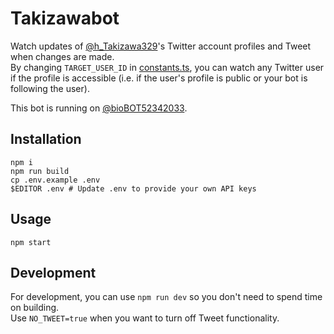 # Takizawabot

Watch updates of [@h_Takizawa329](https://twitter.com/h_Takizawa329)'s Twitter account profiles and Tweet when changes are made.  
By changing `TARGET_USER_ID` in [constants.ts](constants.ts), you can watch any Twitter user if the profile is accessible (i.e. if the user's profile is public or your bot is following the user).

This bot is running on [@bioBOT52342033](https://twitter.com/bioBOT52342033).

## Installation

```
npm i
npm run build
cp .env.example .env
$EDITOR .env # Update .env to provide your own API keys
```

## Usage

```
npm start
```

## Development

For development, you can use `npm run dev` so you don't need to spend time on building.  
Use `NO_TWEET=true` when you want to turn off Tweet functionality.
